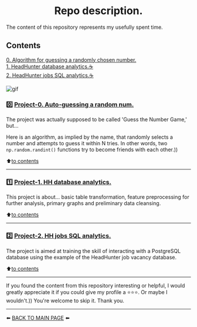 <h1><center>Repo description.<center></h1>

The content of this repository represents my usefully spent time.

## Contents  
[0. Algorithm for guessing a randomly chosen number.](#0️⃣-project-0-auto-guessing-a-random-num)  
[1. HeadHunter database analytics.☕](#1️⃣-project-1-hh-database-analytics)  
[2. HeadHunter jobs SQL analytics.☕](#2️⃣-project-2-hh-jobs-sql-analytics)  

![gif](https://media.tenor.com/Zuq032763-cAAAAC/loading.gif)

### 0️⃣ [Project-0. Auto-guessing a random num.](https://github.com/Akialema/PROJECTS.EDU/tree/main/Project-0%3AGame_Guess_number_auto)

The project was actually supposed to be called 'Guess the Number Game,' but...

Here is an algorithm, as implied by the name, that randomly selects a number and attempts to guess it within N tries. In other words, two `np.random.randint()` functions try to become friends with each other.))

:arrow_up:[to contents](#contents)

---

### 1️⃣ [Project-1. HH database analytics.](https://github.com/Akialema/PROJECTS.EDU/tree/main/Project-1%3AHeadHunter_database_analytics)

This project is about... basic table transformation, feature preprocessing for further analysis, primary graphs and preliminary data cleansing.

:arrow_up:[to contents](#contents)

---

### 2️⃣ [Project-2. HH jobs SQL analytics.](https://github.com/Akialema/PROJECTS.EDU/tree/main/Project-2%3AHH_sql_jobs_analytics)

The project is aimed at training the skill of interacting with a PostgreSQL database using the example of the HeadHunter job vacancy database.

:arrow_up:[to contents](#contents)

---

If you found the content from this repository interesting or helpful, I would greatly appreciate it if you could give my profile a ⭐️⭐️⭐️. Or maybe I wouldn't.)) You're welcome to skip it. Thank you.

---

⬅️ [BACK TO MAIN PAGE](https://github.com/Akialema) ⬅️